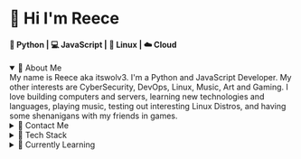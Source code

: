 # 👋 Hi I'm Reece
#### 🐍 Python | 💻 JavaScript | 🐧 Linux  | ☁️ Cloud

<details open>
<summary> 🙇 About Me </summary>
My name is Reece aka itswolv3. I'm a Python and JavaScript Developer. My other interests are CyberSecurity, DevOps, Linux, Music, Art and Gaming. I love building computers and servers, learning new technologies and languages, playing music, testing out interesting Linux Distros, and having some shenanigans with my friends in games.
</details>

<details>
<summary>📱 Contact Me</summary>
You can contact me via the following:

- 🐦 [Twitter](https://twitter.com/itswolv3)
- 👥 [Linkedin](https://www.linkedin.com/in/reece-russell-a4146a20b/)
- ✉️ [Email](rerussell@protonmail.com)
</details>

<details>
<summary> 🧰 Tech Stack</summary>
<br>
🐍 Python
<br>
<ul>
<li>CLI Applications</li>
<li>Automation</li>
<li>Web Scraping - BS4 & Selenium</li>
<li>Flask</li>
<li>FastAPI</li>
</ul>

💻 Web Dev | JS
<br>
<ul>
<li>TypeScrip</li>
<li>React & NextJS</li>
<li>NodeJS</li>
<li>Bootstrap</li>
</ul>

🔨 Others
<br>
<ul>
<li>🐋 Docker</li>
</ul>
</details>

<details>
<summary>🏫 Currently Learning</summary>
I'm always leaning things to better myself and my skills.
<br>
<br>
<ul>
<li>☁️ AWS SAA</li>
<li>🌐 CompTIA N+</li>
<li>🦀 Rust</li>
<li>🐹 Golang</li>
</ul>
</details>

<!---
itswolv3/itswolv3 is a ✨ special ✨ repository because its `README.md` (this file) appears on your GitHub profile.
You can click the Preview link to take a look at your changes.
--->
